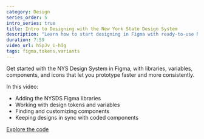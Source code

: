 ```yaml
---
category: Design
series_order: 5
intro_series: true
title: Intro to Designing with the New York State Design System
description: "Learn how to start designing in Figma with ready-to-use NYSDS libraries, tokens, components, and icons."
duration: 7:59
video_url: hSpJv_i-hIg
tags: figma,tokens,variants
---
```

Get started with the NYS Design System in Figma, with libraries, variables, components, and icons that let you prototype faster and more consistently.

In this video:
- Adding the NYSDS Figma libraries
- Working with design tokens and variables
- Finding and customizing components
- Keeping designs in sync with coded components

[Explore the code](https://github.com/its-hcd/nysds)
